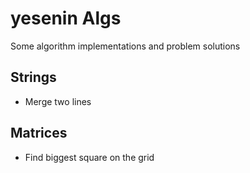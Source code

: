 # yesenin Algs
Some algorithm implementations and problem solutions

## Strings
- Merge two lines

## Matrices
- Find biggest square on the grid